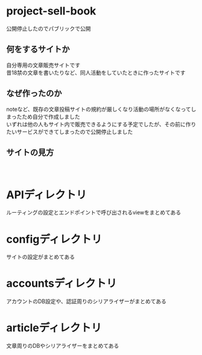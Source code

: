 # project-sell-book

<div>公開停止したのでパブリックで公開</div>

## 何をするサイトか
<div>自分専用の文章販売サイトです</div>
<div>昔18禁の文章を書いたりなど、同人活動をしていたときに作ったサイトです</div>

## なぜ作ったのか
<div>noteなど、既存の文章投稿サイトの規約が厳しくなり活動の場所がなくなってしまったため自分で作成しました</div>
<div>いずれは他の人もサイト内で販売できるようにする予定でしたが、その前に作りたいサービスができてしまったので公開停止しました</div>

## サイトの見方
　<h1>APIディレクトリ</h1>
 
<div>ルーティングの設定とエンドポイントで呼び出されるviewをまとめてある</div>

<h1>configディレクトリ</h1>

<div>サイトの設定がまとめてある</div>

<h1>accountsディレクトリ</h1>

<div>アカウントのDB設定や、認証周りのシリアライザーがまとめてある</div>

<h1>articleディレクトリ</h1>

<div>文章周りのDBやシリアライザーをまとめてある</div>
